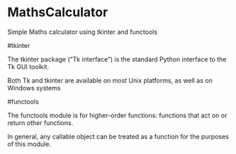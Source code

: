 # MathsCalculator

Simple Maths calculator using tkinter and functools

#tkinter

The tkinter package (“Tk interface”) is the standard Python interface to the Tk GUI toolkit.

Both Tk and tkinter are available on most Unix platforms, as well as on Windows systems

#functools

The functools module is for higher-order functions: functions that act on or return other functions. 

In general, any callable object can be treated as a function for the purposes of this module.
